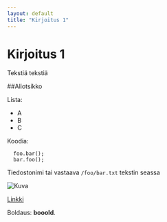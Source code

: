 ```yaml
---
layout: default
title: "Kirjoitus 1"
---
```


Kirjoitus 1
======

Tekstiä tekstiä

##Aliotsikko

Lista:

* A
* B
* C

Koodia:

      foo.bar();
      bar.foo();
    
Tiedostonimi tai vastaava `/foo/bar.txt` tekstin seassa

![Kuva](http://i.imgur.com/RadSf.jpg)

[Linkki](http://veroton.fi)

Boldaus: **booold**.
